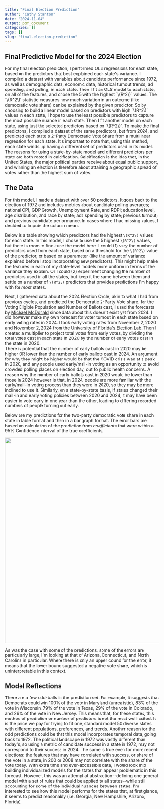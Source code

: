 ```yaml
---
title: "Final Election Prediction"
author: "Cathy Stanton"
date: "2024-11-04"
output: pdf_document
categories: []
tags: []
slug: "final-election-prediction"
---
```

<link href="{{< blogdown/postref >}}index_files/pagedtable/css/pagedtable.css" rel="stylesheet" />
<script src="{{< blogdown/postref >}}index_files/pagedtable/js/pagedtable.js"></script>
<link href="{{< blogdown/postref >}}index_files/pagedtable/css/pagedtable.css" rel="stylesheet" />
<script src="{{< blogdown/postref >}}index_files/pagedtable/js/pagedtable.js"></script>

<h2>Final Predictive Model for the 2024 Election</h2>
For my final election prediction, I performed OLS regressions for each state, based on the predictors that best explained each state's variance. I compiled a dataset with variables about candidate performance since 1972, as well as demographic data, economic data, historical turnout trends, ad spending, and polling, in each state. Then I fit an OLS model to each state, on all of the features, and chose the 5 with the highest `\(R^2\)` values. The `\(R^2\)` statistic measures how much variation in an outcome (like democratic vote share) can be explained by the given predictor. So by choosing to build a linear model based on predictors with high `\(R^2\)` values in each state, I hope to use the least possible predictors to capture the most possible nuance in each state.  
Then I fit another model on each state, using just the selected predictors based on `\(R^2\)`. To make the final predictons, I compiled a dataset of the same predictors, but from 2024, and predicted each state's 2-Party Democratic Vote Share from a multilinear regression for each state. It's important to note that, using this method, each state winds up having a different set of predictors used in its model.  
The reasons for using a state-by-state model and different predictors per state are both rooted in calcification. Calcification is the idea that, in the United States, the major political parties receive about equal public support, and winning an election is therefore about attaining a geographic spread of votes rather than the highest sum of votes.



<h2>The Data</h2>
For this model, I made a dataset with over 50 predictors. It goes back to the election of 1972 and includes metrics about candidate polling averages; national CPI, GDP Growth, Unemployment Rate, and RDPI; education level, age distribution, and race by state; ads spending by state; previous turnout; and previous candidate performance. In cases where I had missing values, I decided to impute the column mean. 






Below is a table showing which predictors had the highest `\(R^2\)` values for each state. In this model, I chose to use the 5 highest `\(R^2\)` values, but there is room to fine-tune the model here. I could (1) vary the number of predictors used from each state, based on a threshold for the `\(R^2\)` value of the predictor, or based on a parameter (like the amount of variance explained before I stop incorporating new predictors). This might help make the features in each of my state-level models more uniform in terms of the variance they explain. Or I could (2) experiment changing the number of predictors used in all the states, but keep it the same between them and settle on a number of `\(R^2\)` predictors that provides predictions I'm happy with for *most* states.

<div data-pagedtable="false">
  <script data-pagedtable-source type="application/json">
{"columns":[{"label":["state"],"name":[1],"type":["chr"],"align":["left"]},{"label":["Predictor_1"],"name":[2],"type":["chr"],"align":["left"]},{"label":["Predictor_2"],"name":[3],"type":["chr"],"align":["left"]},{"label":["Predictor_3"],"name":[4],"type":["chr"],"align":["left"]},{"label":["Predictor_4"],"name":[5],"type":["chr"],"align":["left"]},{"label":["Predictor_5"],"name":[6],"type":["chr"],"align":["left"]}],"data":[{"1":"Alabama","2":"age_55_to_59","3":"age_60_to_61","4":"hispanic_other_race","5":"other_race","6":"age_62_to_64"},{"1":"Alaska","2":"age_15_to_17","3":"hispanic_two_or_more_races","4":"less_than_college","5":"age_18_to_19","6":"avg_unemployment"},{"1":"Arizona","2":"age_15_to_17","3":"age_18_to_19","4":"age_75_to_84","5":"age_21","6":"age_20"},{"1":"Arkansas","2":"age_55_to_59","3":"parole","4":"less_than_college","5":"age_60_to_61","6":"hispanic_other_race"},{"1":"California","2":"asian_pacific_islander","3":"total_pop","4":"avg_cpi","5":"bachelors","6":"age_20"},{"1":"Colorado","2":"polling_avg_d","3":"age_18_to_19","4":"age_15_to_17","5":"age_75_to_84","6":"age_21"},{"1":"Connecticut","2":"age_75_to_84","3":"age_20","4":"age_22_to_24","5":"age_21","6":"age_18_to_19"},{"1":"Delaware","2":"polling_avg_d","3":"age_25_to_29","4":"age_45_to_54","5":"black","6":"age_22_to_24"},{"1":"Florida","2":"total_ineligible","3":"age_22_to_24","4":"noncitizen","5":"age_21","6":"prison"},{"1":"Georgia","2":"two_or_more_races","3":"hispanic_two_or_more_races","4":"age_45_to_54","5":"avg_unemployment","6":"polling_avg_d"},{"1":"Hawaii","2":"noncitizen","3":"polling_avg_d","4":"avg_cpi","5":"total_pop","6":"age_10_to_14"},{"1":"Idaho","2":"polling_avg_d","3":"age_30_to_34","4":"avg_unemployment","5":"vep_turnout","6":"age_5_to_9"},{"1":"Illinois","2":"age_18_to_19","3":"age_15_to_17","4":"age_21","5":"age_22_to_24","6":"age_20"},{"1":"Indiana","2":"overseas_eligible","3":"polling_avg_d","4":"avg_gdp_growth","5":"amt_spent_d","6":"hispanic_white"},{"1":"Iowa","2":"age_75_to_84","3":"age_35_to_44","4":"age_22_to_24","5":"age_20","6":"age_21"},{"1":"Kansas","2":"polling_avg_d","3":"avg_gdp_growth","4":"age_15_to_17","5":"age_10_to_14","6":"under18"},{"1":"Kentucky","2":"age_30_to_34","3":"less_than_college","4":"total_ineligible","5":"graduate","6":"age_55_to_59"},{"1":"Louisiana","2":"parole","3":"probation","4":"total_ineligible","5":"age_55_to_59","6":"age_5_to_9"},{"1":"Maine","2":"age_45_to_54","3":"age_25_to_29","4":"american_indian","5":"polling_avg_d","6":"age_30_to_34"},{"1":"Maryland","2":"bachelors","3":"avg_cpi","4":"total_pop","5":"asian_pacific_islander","6":"less_than_college"},{"1":"Massachusetts","2":"age_18_to_19","3":"age_20","4":"age_21","5":"age_22_to_24","6":"age_15_to_17"},{"1":"Michigan","2":"prison","3":"black","4":"american_indian","5":"age_22_to_24","6":"age_21"},{"1":"Minnesota","2":"age_35_to_44","3":"age_15_to_17","4":"american_indian","5":"age_30_to_34","6":"age_10_to_14"},{"1":"Mississippi","2":"hispanic_two_or_more_races","3":"probation","4":"total_ineligible","5":"two_or_more_races","6":"avg_rdpi"},{"1":"Missouri","2":"age_35_to_44","3":"age_60_to_61","4":"age_55_to_59","5":"age_62_to_64","6":"age_65_to_74"},{"1":"Montana","2":"under_5","3":"age_30_to_34","4":"prison","5":"total_ineligible","6":"age_25_to_29"},{"1":"Nebraska","2":"polling_avg_d","3":"age_21","4":"age_20","5":"age_15_to_17","6":"overseas_eligible"},{"1":"Nevada","2":"prison","3":"noncitizen","4":"american_indian","5":"age_25_to_29","6":"age_21"},{"1":"New Hampshire","2":"age_18_to_19","3":"prison","4":"total_ineligible","5":"age_20","6":"american_indian"},{"1":"New Jersey","2":"polling_avg_d","3":"noncitizen","4":"age_20","5":"age_22_to_24","6":"age_18_to_19"},{"1":"New Mexico","2":"age_15_to_17","3":"hispanic_asian_pacific_islander","4":"avg_gdp_growth","5":"age_10_to_14","6":"hispanic_black"},{"1":"New York","2":"parole","3":"noncitizen","4":"age_75_to_84","5":"age_22_to_24","6":"age_18_to_19"},{"1":"North Carolina","2":"age_5_to_9","3":"under18","4":"american_indian","5":"age_10_to_14","6":"under_5"},{"1":"North Dakota","2":"age_75_to_84","3":"total_pop","4":"age_65_to_74","5":"total_ballots","6":"other_race"},{"1":"Ohio","2":"prison","3":"total_ineligible","4":"age_35_to_44","5":"age_22_to_24","6":"age_21"},{"1":"Oklahoma","2":"noncitizen","3":"hispanic_white","4":"hispanic_black","5":"less_than_college","6":"age_55_to_59"},{"1":"Oregon","2":"age_22_to_24","3":"age_20","4":"age_21","5":"age_18_to_19","6":"age_15_to_17"},{"1":"Pennsylvania","2":"age_35_to_44","3":"age_75_to_84","4":"hispanic_asian_pacific_islander","5":"hispanic_american_indian","6":"probation"},{"1":"Rhode Island","2":"age_75_to_84","3":"age_22_to_24","4":"prison","5":"age_20","6":"age_21"},{"1":"South Carolina","2":"hispanic_asian_pacific_islander","3":"parole","4":"avg_unemployment","5":"total_ineligible","6":"age_15_to_17"},{"1":"South Dakota","2":"age_5_to_9","3":"white","4":"total_pop","5":"asian_pacific_islander","6":"avg_rdpi"},{"1":"Tennessee","2":"age_55_to_59","3":"age_60_to_61","4":"hispanic_other_race","5":"less_than_college","6":"age_62_to_64"},{"1":"Texas","2":"amt_spent_r","3":"amt_spent_d","4":"hispanic_asian_pacific_islander","5":"two_or_more_races","6":"polling_avg_d"},{"1":"Utah","2":"two_or_more_races","3":"age_25_to_29","4":"hispanic_two_or_more_races","5":"polling_avg_d","6":"age_65_to_74"},{"1":"Vermont","2":"hispanic_white","3":"age_60_to_61","4":"age_55_to_59","5":"hispanic_black","6":"age_62_to_64"},{"1":"Virginia","2":"total_ineligible","3":"avg_cpi","4":"probation","5":"vep","6":"asian_pacific_islander"},{"1":"Washington","2":"age_18_to_19","3":"age_20","4":"age_21","5":"age_22_to_24","6":"bachelors"},{"1":"West Virginia","2":"hispanic_other_race","3":"hispanic_black","4":"hispanic_american_indian","5":"total_ineligible","6":"graduate"},{"1":"Wisconsin","2":"overseas_eligible","3":"polling_avg_d","4":"avg_gdp_growth","5":"age_65_to_74","6":"age_21"},{"1":"Wyoming","2":"noncitizen","3":"age_85_and_over","4":"avg_rdpi","5":"graduate","6":"bachelors"}],"options":{"columns":{"min":{},"max":[10]},"rows":{"min":[10],"max":[10]},"pages":{}}}
  </script>
</div>

Next, I gathered data about the 2024 Election Cycle, akin to what I had from previous cycles, and predicted the Democratic 2-Party Vote share. for the Voting Eligible Population and Number of Ballots cast, I used the forecasts by [Michael McDonald](https://michaelmcdonald.substack.com/p/2024-turnout-forecast?r=chfet&utm_campaign=post&utm_medium=web&triedRedirect=true) since data about this doesn't exist yet from 2024. I did however make my own forecast for voter turnout in each state based on early voting rates in 2024. I took early voting rates from November 2, 2020 and November 2, 2024 from the [University of Florida's Election Lab](https://election.lab.ufl.edu/early-vote/2024-early-voting/). Then I created a multiplier to project total votes from early votes, by dividing the total votes cast in each state in 2020 by the number of early votes cast in the state in 2020.  
There is potential that the number of early ballots cast in 2020 may be higher OR lower than the number of early ballots cast in 2024. An argument for why they might be higher would be that the COVID crisis was at a peak in 2020, and any people used early/mail-in voting as an opportunity to avoid crowded polling places on election day, out fo public health concerns. A reason why the number of early ballots cast in 2020 would be lower than those in 2024 however is that, in 2024, people are more familiar with the early/mail-in voting process than they were in 2020, so they may be more inclined to use it. Similarly, on a state-by-state basis, if states changed their mail-in and early voting policies between 2020 and 2024, it may have been easier to vote early in one year than the other, leading to differing recorded numbers of people turning out early.




Below are my predictions for the two-party democratic vote share in each state in table format and then in a bar graph format. The error bars are based on calculation of the prediction from *coefficients* that were within a 95% Confidence Interval of the true coefficients.

<div data-pagedtable="false">
  <script data-pagedtable-source type="application/json">
{"columns":[{"label":["state"],"name":[1],"type":["chr"],"align":["left"]},{"label":["D_pv2p"],"name":[2],"type":["dbl"],"align":["right"]}],"data":[{"1":"Alabama","2":"36.57593"},{"1":"Alaska","2":"41.66075"},{"1":"Arizona","2":"50.30740"},{"1":"Arkansas","2":"27.85733"},{"1":"California","2":"55.85504"},{"1":"Colorado","2":"28.94831"},{"1":"Connecticut","2":"59.31469"},{"1":"Delaware","2":"18.10426"},{"1":"Florida","2":"48.20844"},{"1":"Georgia","2":"48.52574"},{"1":"Hawaii","2":"67.75294"},{"1":"Idaho","2":"27.90588"},{"1":"Illinois","2":"57.58610"},{"1":"Indiana","2":"84.53618"},{"1":"Iowa","2":"44.15674"},{"1":"Kansas","2":"15.40027"},{"1":"Kentucky","2":"38.06651"},{"1":"Louisiana","2":"46.26064"},{"1":"Maine","2":"27.68329"},{"1":"Maryland","2":"100.45258"},{"1":"Massachusetts","2":"67.12088"},{"1":"Michigan","2":"47.18306"},{"1":"Minnesota","2":"51.97121"},{"1":"Mississippi","2":"44.20070"},{"1":"Missouri","2":"40.42852"},{"1":"Montana","2":"39.63347"},{"1":"Nebraska","2":"40.70693"},{"1":"Nevada","2":"45.89546"},{"1":"New Hampshire","2":"55.78559"},{"1":"New Jersey","2":"26.63670"},{"1":"New Mexico","2":"54.37719"},{"1":"New York","2":"49.23764"},{"1":"North Carolina","2":"48.75608"},{"1":"North Dakota","2":"31.96275"},{"1":"Ohio","2":"40.31895"},{"1":"Oklahoma","2":"34.69234"},{"1":"Oregon","2":"56.07798"},{"1":"Pennsylvania","2":"49.58901"},{"1":"Rhode Island","2":"56.34801"},{"1":"South Carolina","2":"36.78099"},{"1":"South Dakota","2":"40.57670"},{"1":"Tennessee","2":"37.44910"},{"1":"Texas","2":"79.39546"},{"1":"Utah","2":"19.87823"},{"1":"Vermont","2":"64.36780"},{"1":"Virginia","2":"80.33175"},{"1":"Washington","2":"59.70750"},{"1":"West Virginia","2":"36.97645"},{"1":"Wisconsin","2":"83.58818"},{"1":"Wyoming","2":"30.20115"}],"options":{"columns":{"min":{},"max":[10]},"rows":{"min":[10],"max":[10]},"pages":{}}}
  </script>
</div>


<img src="{{< blogdown/postref >}}index_files/figure-html/unnamed-chunk-7-1.png" width="672" />

As was the case with some of the predictions, some of the errors are particularly large, I'm looking at that of Arizona, Connecticut, and North Carolina in particular. Where there is only an upper cound for the error, it means that the lower bound suggested a negative vote share, which is uninterpretable in this context.

<h2>Model Reflections</h2>
There are a few odd-balls in the prediction set. For example, it suggests that Democrats could win 100% of the vote in Maryland (unrealistic), 83% of the vote in Wisconsin, 79% of the vote in Texas, 29% of the vote in Colorado, and 26% of the vote in New Jersey. This means that, for these states, this method of prediction or number of predictors is not the most well-suited. It is the price we pay for trying to fit one, standard model 50 diverse states with different populations, preferences, and trends.  
Another reason for the odd predictions could be that this model incorporates temporal data, going back to 1972. The political landscape in 1972 was vastly different than today's, so using a metric of candidate success in a state in 1972, may not correspond to their success in 2024. The same is true even for more recent elections: the features that may have correlated with success, or share of the vote in a state, in 200 or 2008 may not correlate with the share of the vote today.  
With extra time and ever-accessible data, I would look into building individualized models for the states that appear problematic in this forecast. However, this was an attempt at abstraction--defining one general model with a set of rules that could be applied to all states--while still accounting for some of the individual nuances between states. I'm interested to see how this model performs for the states that, at first glance, it seems to predict reasonably (i.e. Georgia, New Hampshire, Arizona, Florida).

